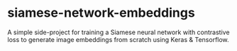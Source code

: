 # siamese-network-embeddings

A simple side-project for training a Siamese neural network with contrastive loss to generate image embeddings from scratch using Keras & Tensorflow.